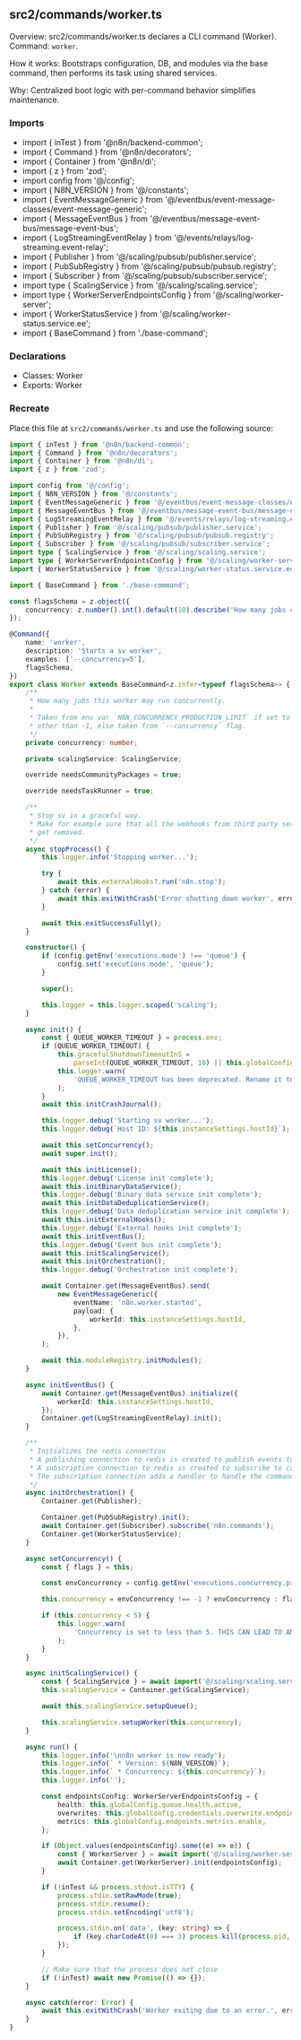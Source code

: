 ## src2/commands/worker.ts

Overview: src2/commands/worker.ts declares a CLI command (Worker). Command: `worker`.

How it works: Bootstraps configuration, DB, and modules via the base command, then performs its task using shared services.

Why: Centralized boot logic with per-command behavior simplifies maintenance.

### Imports

- import { inTest } from '@n8n/backend-common';
- import { Command } from '@n8n/decorators';
- import { Container } from '@n8n/di';
- import { z } from 'zod';
- import config from '@/config';
- import { N8N_VERSION } from '@/constants';
- import { EventMessageGeneric } from '@/eventbus/event-message-classes/event-message-generic';
- import { MessageEventBus } from '@/eventbus/message-event-bus/message-event-bus';
- import { LogStreamingEventRelay } from '@/events/relays/log-streaming.event-relay';
- import { Publisher } from '@/scaling/pubsub/publisher.service';
- import { PubSubRegistry } from '@/scaling/pubsub/pubsub.registry';
- import { Subscriber } from '@/scaling/pubsub/subscriber.service';
- import type { ScalingService } from '@/scaling/scaling.service';
- import type { WorkerServerEndpointsConfig } from '@/scaling/worker-server';
- import { WorkerStatusService } from '@/scaling/worker-status.service.ee';
- import { BaseCommand } from './base-command';

### Declarations

- Classes: Worker
- Exports: Worker

### Recreate

Place this file at `src2/commands/worker.ts` and use the following source:

```ts
import { inTest } from '@n8n/backend-common';
import { Command } from '@n8n/decorators';
import { Container } from '@n8n/di';
import { z } from 'zod';

import config from '@/config';
import { N8N_VERSION } from '@/constants';
import { EventMessageGeneric } from '@/eventbus/event-message-classes/event-message-generic';
import { MessageEventBus } from '@/eventbus/message-event-bus/message-event-bus';
import { LogStreamingEventRelay } from '@/events/relays/log-streaming.event-relay';
import { Publisher } from '@/scaling/pubsub/publisher.service';
import { PubSubRegistry } from '@/scaling/pubsub/pubsub.registry';
import { Subscriber } from '@/scaling/pubsub/subscriber.service';
import type { ScalingService } from '@/scaling/scaling.service';
import type { WorkerServerEndpointsConfig } from '@/scaling/worker-server';
import { WorkerStatusService } from '@/scaling/worker-status.service.ee';

import { BaseCommand } from './base-command';

const flagsSchema = z.object({
	concurrency: z.number().int().default(10).describe('How many jobs can run in parallel.'),
});

@Command({
	name: 'worker',
	description: 'Starts a sv worker',
	examples: ['--concurrency=5'],
	flagsSchema,
})
export class Worker extends BaseCommand<z.infer<typeof flagsSchema>> {
	/**
	 * How many jobs this worker may run concurrently.
	 *
	 * Taken from env var `N8N_CONCURRENCY_PRODUCTION_LIMIT` if set to a value
	 * other than -1, else taken from `--concurrency` flag.
	 */
	private concurrency: number;

	private scalingService: ScalingService;

	override needsCommunityPackages = true;

	override needsTaskRunner = true;

	/**
	 * Stop sv in a graceful way.
	 * Make for example sure that all the webhooks from third party services
	 * get removed.
	 */
	async stopProcess() {
		this.logger.info('Stopping worker...');

		try {
			await this.externalHooks?.run('n8n.stop');
		} catch (error) {
			await this.exitWithCrash('Error shutting down worker', error);
		}

		await this.exitSuccessFully();
	}

	constructor() {
		if (config.getEnv('executions.mode') !== 'queue') {
			config.set('executions.mode', 'queue');
		}

		super();

		this.logger = this.logger.scoped('scaling');
	}

	async init() {
		const { QUEUE_WORKER_TIMEOUT } = process.env;
		if (QUEUE_WORKER_TIMEOUT) {
			this.gracefulShutdownTimeoutInS =
				parseInt(QUEUE_WORKER_TIMEOUT, 10) || this.globalConfig.queue.bull.gracefulShutdownTimeout;
			this.logger.warn(
				'QUEUE_WORKER_TIMEOUT has been deprecated. Rename it to N8N_GRACEFUL_SHUTDOWN_TIMEOUT.',
			);
		}
		await this.initCrashJournal();

		this.logger.debug('Starting sv worker...');
		this.logger.debug(`Host ID: ${this.instanceSettings.hostId}`);

		await this.setConcurrency();
		await super.init();

		await this.initLicense();
		this.logger.debug('License init complete');
		await this.initBinaryDataService();
		this.logger.debug('Binary data service init complete');
		await this.initDataDeduplicationService();
		this.logger.debug('Data deduplication service init complete');
		await this.initExternalHooks();
		this.logger.debug('External hooks init complete');
		await this.initEventBus();
		this.logger.debug('Event bus init complete');
		await this.initScalingService();
		await this.initOrchestration();
		this.logger.debug('Orchestration init complete');

		await Container.get(MessageEventBus).send(
			new EventMessageGeneric({
				eventName: 'n8n.worker.started',
				payload: {
					workerId: this.instanceSettings.hostId,
				},
			}),
		);

		await this.moduleRegistry.initModules();
	}

	async initEventBus() {
		await Container.get(MessageEventBus).initialize({
			workerId: this.instanceSettings.hostId,
		});
		Container.get(LogStreamingEventRelay).init();
	}

	/**
	 * Initializes the redis connection
	 * A publishing connection to redis is created to publish events to the event log
	 * A subscription connection to redis is created to subscribe to commands from the main process
	 * The subscription connection adds a handler to handle the command messages
	 */
	async initOrchestration() {
		Container.get(Publisher);

		Container.get(PubSubRegistry).init();
		await Container.get(Subscriber).subscribe('n8n.commands');
		Container.get(WorkerStatusService);
	}

	async setConcurrency() {
		const { flags } = this;

		const envConcurrency = config.getEnv('executions.concurrency.productionLimit');

		this.concurrency = envConcurrency !== -1 ? envConcurrency : flags.concurrency;

		if (this.concurrency < 5) {
			this.logger.warn(
				'Concurrency is set to less than 5. THIS CAN LEAD TO AN UNSTABLE ENVIRONMENT. Please consider increasing it to at least 5 to make best use of the worker.',
			);
		}
	}

	async initScalingService() {
		const { ScalingService } = await import('@/scaling/scaling.service');
		this.scalingService = Container.get(ScalingService);

		await this.scalingService.setupQueue();

		this.scalingService.setupWorker(this.concurrency);
	}

	async run() {
		this.logger.info('\nn8n worker is now ready');
		this.logger.info(` * Version: ${N8N_VERSION}`);
		this.logger.info(` * Concurrency: ${this.concurrency}`);
		this.logger.info('');

		const endpointsConfig: WorkerServerEndpointsConfig = {
			health: this.globalConfig.queue.health.active,
			overwrites: this.globalConfig.credentials.overwrite.endpoint !== '',
			metrics: this.globalConfig.endpoints.metrics.enable,
		};

		if (Object.values(endpointsConfig).some((e) => e)) {
			const { WorkerServer } = await import('@/scaling/worker-server');
			await Container.get(WorkerServer).init(endpointsConfig);
		}

		if (!inTest && process.stdout.isTTY) {
			process.stdin.setRawMode(true);
			process.stdin.resume();
			process.stdin.setEncoding('utf8');

			process.stdin.on('data', (key: string) => {
				if (key.charCodeAt(0) === 3) process.kill(process.pid, 'SIGINT'); // ctrl+c
			});
		}

		// Make sure that the process does not close
		if (!inTest) await new Promise(() => {});
	}

	async catch(error: Error) {
		await this.exitWithCrash('Worker exiting due to an error.', error);
	}
}

```
